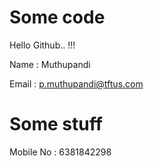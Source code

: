# Some code

Hello Github.. !!!

Name : Muthupandi

Email : p.muthupandi@tftus.com

# Some stuff

Mobile No : 6381842298